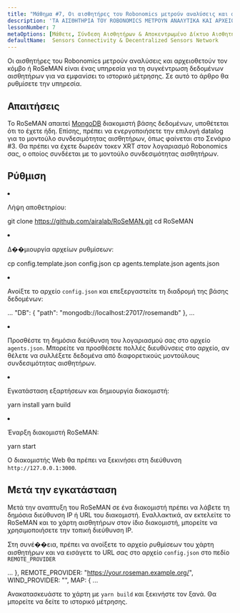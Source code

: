 ```yaml
---
title: "Μάθημα #7, Οι αισθητήρες του Robonomics μετρούν αναλύσεις και αρχειοθετούν τον κόμβο"
description: 'ΤΑ ΑΙΣΘΗΤΗΡΙΑ ΤΟΥ ROBONOMICS ΜΕΤΡΟΥΝ ΑΝΑΛΥΤΙΚΑ ΚΑΙ ΑΡΧΕΙΟ ΚΟΜΒΟ'
lessonNumber: 7
metaOptions: [Μάθετε, Σύνδεση Αισθητήρων & Αποκεντρωμένο Δίκτυο Αισθητήρων]
defaultName:  Sensors Connectivity & Decentralized Sensors Network
---
```


Οι αισθητήρες του Robonomics μετρούν αναλύσεις και αρχειοθετούν τον κόμβο ή RoSeMAN είναι ένας υπηρεσία για τη συγκέντρωση δεδομένων αισθητήρων για να εμφανίσει το ιστορικό μέτρησης. Σε αυτό το άρθρο θα ρυθμίσετε την υπηρεσία.

## Απαιτήσεις

Το RoSeMAN απαιτεί [MongoDB](https://www.mongodb.com/docs/manual/introduction/) διακομιστή βάσης δεδομένων, υποθέτεται ότι το έχετε ήδη. Επίσης, πρέπει να ενεργοποιήσετε την επιλογή datalog για το μοντούλο συνδεσιμότητας αισθητήρων, όπως φαίνεται στο Σενάριο #3. Θα πρέπει να έχετε δωρεάν τοκεν XRT στον λογαριασμό Robonomics σας, ο οποίος συνδέεται με το μοντούλο συνδεσιμότητας αισθητήρων. 


## Ρύθμιση

<List type="numbers">

<li>

Λήψη αποθετηρίου:

<LessonCodeWrapper codeClass="big-code" language="bash">git clone https://github.com/airalab/RoSeMAN.git
cd RoSeMAN</LessonCodeWrapper>

</li>


<li>

Δ��μιουργία αρχείων ρυθμίσεων:

<LessonCodeWrapper codeClass="big-code" language="bash">cp config.template.json config.json
cp agents.template.json agents.json</LessonCodeWrapper>

</li>

<li>

Ανοίξτε το αρχείο `config.json` και επεξεργαστείτε τη διαδρομή της βάσης δεδομένων:

<LessonCodeWrapper codeClass="big-code" language="json">...
  "DB": {
    "path": "mongodb://localhost:27017/rosemandb"
  },
...</LessonCodeWrapper>

</li>


<li>

Προσθέστε τη δημόσια διεύθυνση του λογαριασμού σας στο αρχείο `agents.json`. Μπορείτε να προσθέσετε πολλές διευθύνσεις στο αρχείο, αν θέλετε να συλλέξετε δεδομένα από διαφορετικούς μοντούλους συνδεσιμότητας αισθητήρων.

</li>


<li>

Εγκατάσταση εξαρτήσεων και δημιουργία διακομιστή:

<LessonCodeWrapper language="bash">yarn install
yarn build</LessonCodeWrapper>

</li>


<li>

Έναρξη διακομιστή RoSeMAN:

<LessonCodeWrapper language="bash">yarn start</LessonCodeWrapper>

Ο διακομιστής Web θα πρέπει να ξεκινήσει στη διεύθυνση `http://127.0.0.1:3000`.

</li>

</List>

## Μετά την εγκατάσταση

Μετά την αναπτυξη του RoSeMAN σε ένα διακομιστή πρέπει να λάβετε τη δημόσια διεύθυνση IP ή URL του διακομιστή. Εναλλακτικά, αν εκτελείτε το RoSeMAN και το χάρτη αισθητήρων στον ίδιο διακομιστή, μπορείτε να χρησιμοποιήσετε την τοπική διεύθυνση IP.

Στη συνέ��εια, πρέπει να ανοίξετε το αρχείο ρυθμίσεων του χάρτη αισθητήρων και να εισάγετε το URL σας στο αρχείο `config.json` στο πεδίο `REMOTE_PROVIDER`


<LessonCodeWrapper codeClass="big-code" language="json">...
  },
  REMOTE_PROVIDER: "https://your.roseman.example.org/",
  WIND_PROVIDER: "",
  MAP: {
...</LessonCodeWrapper>

Ανακατασκευάστε το χάρτη με `yarn build` και ξεκινήστε τον ξανά. Θα μπορείτε να δείτε το ιστορικό μέτρησης.